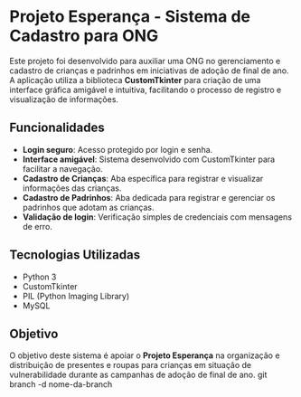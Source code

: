 # Projeto Esperança - Sistema de Cadastro para ONG

Este projeto foi desenvolvido para auxiliar uma ONG no gerenciamento e cadastro de crianças e padrinhos em iniciativas de adoção de final de ano. A aplicação utiliza a biblioteca **CustomTkinter** para criação de uma interface gráfica amigável e intuitiva, facilitando o processo de registro e visualização de informações.

## Funcionalidades

- **Login seguro**: Acesso protegido por login e senha.
- **Interface amigável**: Sistema desenvolvido com CustomTkinter para facilitar a navegação.
- **Cadastro de Crianças**: Aba específica para registrar e visualizar informações das crianças.
- **Cadastro de Padrinhos**: Aba dedicada para registrar e gerenciar os padrinhos que adotam as crianças.
- **Validação de login**: Verificação simples de credenciais com mensagens de erro.

## Tecnologias Utilizadas

- Python 3
- CustomTkinter
- PIL (Python Imaging Library)
- MySQL

## Objetivo

O objetivo deste sistema é apoiar o **Projeto Esperança** na organização e distribuição de presentes e roupas para crianças em situação de vulnerabilidade durante as campanhas de adoção de final de ano.
git branch -d nome-da-branch
